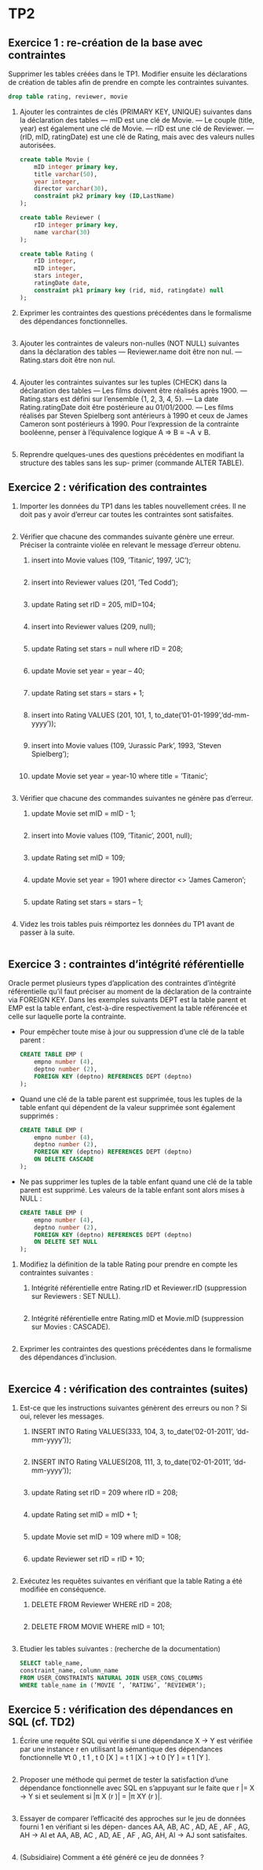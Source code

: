 # TP2

## Exercice 1 : re-création de la base avec contraintes

Supprimer les tables créées dans le TP1. Modifier ensuite les déclarations de création de tables afin de
prendre en compte les contraintes suivantes.

```sql
drop table rating, reviewer, movie
```

1. Ajouter les contraintes de clés (PRIMARY KEY, UNIQUE) suivantes dans la déclaration des tables
— mID est une clé de Movie.
— Le couple (title, year) est également une clé de Movie.
— rID est une clé de Reviewer.
— (rID, mID, ratingDate) est une clé de Rating, mais avec des valeurs nulles autorisées.

    ```sql
    create table Movie (
        mID integer primary key,
        title varchar(50),
        year integer,
        director varchar(30),
        constraint pk2 primary key (ID,LastName)
    );

    create table Reviewer (
        rID integer primary key,
        name varchar(30)
    );

    create table Rating (
        rID integer,
        mID integer,
        stars integer,
        ratingDate date,
        constraint pk1 primary key (rid, mid, ratingdate) null
    );
    ```

2. Exprimer les contraintes des questions précédentes dans le formalisme des dépendances fonctionnelles.

    ```sql
    ```

3. Ajouter les contraintes de valeurs non-nulles (NOT NULL) suivantes dans la déclaration des tables
— Reviewer.name doit être non nul.
— Rating.stars doit être non nul.

    ```sql
    ```

4. Ajouter les contraintes suivantes sur les tuples (CHECK) dans la déclaration des tables
— Les films doivent être réalisés après 1900.
— Rating.stars est défini sur l’ensemble {1, 2, 3, 4, 5}.
— La date Rating.ratingDate doit être postérieure au 01/01/2000.
— Les films réalisés par Steven Spielberg sont antérieurs à 1990 et ceux de James Cameron sont
postérieurs à 1990. Pour l’expression de la contrainte booléenne, penser à l’équivalence logique
A ⇒ B ≡ ¬A ∨ B.

    ```sql
    ```

5. Reprendre quelques-unes des questions précédentes en modifiant la structure des tables sans les sup-
primer (commande ALTER TABLE).

## Exercice 2 : vérification des contraintes

1. Importer les données du TP1 dans les tables nouvellement crées. Il ne doit pas y avoir d’erreur car
toutes les contraintes sont satisfaites.

    ```sql
    ```

2. Vérifier que chacune des commandes suivante génère une erreur. Préciser la contrainte violée en relevant
le message d’erreur obtenu.

    1. insert into Movie values (109, ’Titanic’, 1997, ’JC’);

        ```sql
        ```

    2. insert into Reviewer values (201, ’Ted Codd’);

        ```sql
        ```

    3. update Rating set rID = 205, mID=104;

        ```sql
        ```

    4. insert into Reviewer values (209, null);

        ```sql
        ```

    5. update Rating set stars = null where rID = 208;

        ```sql
        ```

    6. update Movie set year = year – 40;

        ```sql
        ```

    7. update Rating set stars = stars + 1;

        ```sql
        ```

    8. insert into Rating VALUES (201, 101, 1, to_date(’01-01-1999’,’dd-mm-yyyy’));

        ```sql
        ```

    9. insert into Movie values (109, ’Jurassic Park’, 1993, ’Steven Spielberg’);

        ```sql
        ```

    10. update Movie set year = year-10 where title = ’Titanic’;

        ```sql
        ```

3. Vérifier que chacune des commandes suivantes ne génère pas d’erreur.

    1. update Movie set mID = mID - 1;

        ```sql
        ```

    2. insert into Movie values (109, ’Titanic’, 2001, null);

        ```sql
        ```

    3. update Rating set mID = 109;

        ```sql
        ```

    4. update Movie set year = 1901 where director <> ’James Cameron’;

        ```sql
        ```

    5. update Rating set stars = stars – 1;

        ```sql
        ```

4. Videz les trois tables puis réimportez les données du TP1 avant de passer à la suite.

    ```sql
    ```

## Exercice 3 : contraintes d’intégrité référentielle

Oracle permet plusieurs types d’application des contraintes d’intégrité référentielle qu’il faut préciser au moment de la déclaration de la contrainte via FOREIGN KEY. Dans les exemples suivants DEPT est la table parent et EMP est la table enfant, c’est-à-dire respectivement la table référencée et celle sur laquelle porte la contrainte.

- Pour empêcher toute mise à jour ou suppression d’une clé de la table parent :

    ```sql
    CREATE TABLE EMP (
        empno number (4),
        deptno number (2),
        FOREIGN KEY (deptno) REFERENCES DEPT (deptno)
    );
    ```

- Quand une clé de la table parent est supprimée, tous les tuples de la table enfant qui dépendent de la valeur supprimée sont également supprimés :

    ```sql
    CREATE TABLE EMP (
        empno number (4),
        deptno number (2),
        FOREIGN KEY (deptno) REFERENCES DEPT (deptno)
        ON DELETE CASCADE
    );
    ```

- Ne pas supprimer les tuples de la table enfant quand une clé de la table parent est supprimé. Les valeurs de la table enfant sont alors mises à NULL :

    ```sql
    CREATE TABLE EMP (
        empno number (4),
        deptno number (2),
        FOREIGN KEY (deptno) REFERENCES DEPT (deptno)
        ON DELETE SET NULL
    );
    ```

1. Modifiez la définition de la table Rating pour prendre en compte les contraintes suivantes :

    1. Intégrité référentielle entre Rating.rID et Reviewer.rID (suppression sur Reviewers : SET
    NULL).

        ```sql
        ```

    2. Intégrité référentielle entre Rating.mID et Movie.mID (suppression sur Movies : CASCADE).

        ```sql
        ```

2. Exprimer les contraintes des questions précédentes dans le formalisme des dépendances d’inclusion.

    ```sql
    ```

## Exercice 4 : vérification des contraintes (suites)

1. Est-ce que les instructions suivantes génèrent des erreurs ou non ? Si oui, relever les messages.

    1. INSERT INTO Rating VALUES(333, 104, 3, to_date(’02-01-2011’, ’dd-mm-yyyy’));

        ```sql
        ```

    2. INSERT INTO Rating VALUES(208, 111, 3, to_date(’02-01-2011’, ’dd-mm-yyyy’));

        ```sql
        ```

    3. update Rating set rID = 209 where rID = 208;

        ```sql
        ```

    4. update Rating set mID = mID + 1;

        ```sql
        ```

    5. update Movie set mID = 109 where mID = 108;

        ```sql
        ```

    6. update Reviewer set rID = rID + 10;

        ```sql
        ```

2. Exécutez les requêtes suivantes en vérifiant que la table Rating a été modifiée en conséquence.

    1. DELETE FROM Reviewer WHERE rID = 208;

        ```sql
        ```

    2. DELETE FROM MOVIE WHERE mID = 101;

        ```sql
        ```

3. Etudier les tables suivantes : (recherche de la documentation)

    ```sql
    SELECT table_name,
    constraint_name, column_name
    FROM USER_CONSTRAINTS NATURAL JOIN USER_CONS_COLUMNS
    WHERE table_name in (’MOVIE ’, ’RATING’, ’REVIEWER’);
    ```

## Exercice 5 : vérification des dépendances en SQL (cf. TD2)

1. Écrire une requête SQL qui vérifie si une dépendance X → Y est vérifiée par une instance r en utilisant la sémantique des dépendances fonctionnelle ∀t 0 , t 1 , t 0 [X ] = t 1 [X ] → t 0 [Y ] = t 1 [Y ].

    ```sql
    ```

2. Proposer une méthode qui permet de tester la satisfaction d’une dépendance fonctionnelle avec SQL en s’appuyant sur le faite que r |= X → Y si et seulement si |π X (r )| = |π XY (r )|.

    ```sql
    ```

3. Essayer de comparer l’efficacité des approches sur le jeu de données fourni 1 en vérifiant si les dépen-
dances AA, AB, AC , AD, AE , AF , AG, AH → AI et AA, AB, AC , AD, AE , AF , AG, AH, AI → AJ sont satisfaites.

    ```sql
    ```

4. (Subsidiaire) Comment a été généré ce jeu de données ?

    ```sql
    ```
